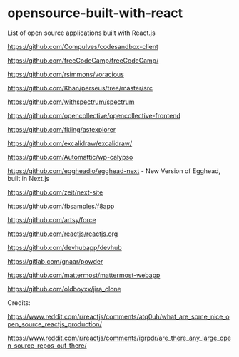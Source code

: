 # opensource-built-with-react
List of open source applications built with React.js


https://github.com/CompuIves/codesandbox-client

https://github.com/freeCodeCamp/freeCodeCamp/

https://github.com/rsimmons/voracious

https://github.com/Khan/perseus/tree/master/src

https://github.com/withspectrum/spectrum

https://github.com/opencollective/opencollective-frontend

https://github.com/fkling/astexplorer

https://github.com/excalidraw/excalidraw/

https://github.com/Automattic/wp-calypso

https://github.com/eggheadio/egghead-next - New Version of Egghead, built in Next.js

https://github.com/zeit/next-site

https://github.com/fbsamples/f8app

https://github.com/artsy/force

https://github.com/reactjs/reactjs.org 

https://github.com/devhubapp/devhub

https://gitlab.com/gnaar/powder

https://github.com/mattermost/mattermost-webapp

https://github.com/oldboyxx/jira_clone


Credits:

https://www.reddit.com/r/reactjs/comments/atq0uh/what_are_some_nice_open_source_reactjs_production/

https://www.reddit.com/r/reactjs/comments/igrpdr/are_there_any_large_open_source_repos_out_there/
